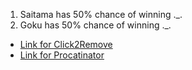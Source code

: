1. Saitama has 50% chance of winning ._.
2. Goku has 50% chance of winning ._.
- [Link for Click2Remove](http://www.clicktoremove.com/)
- [Link for Procatinator](https://procatinator.com/)
